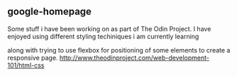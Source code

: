 
## google-homepage
Some stuff i have been working on as part of The Odin Project. I have enjoyed using different styling techiniques i am currently learning 

along with trying to use flexbox for positioning of some elements to create a
 responsive page.
<http://www.theodinproject.com/web-development-101/html-css>